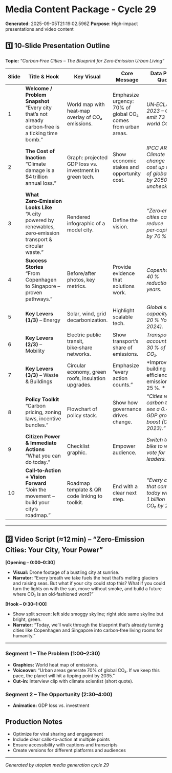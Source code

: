 # Media Content Package - Cycle 29

**Generated**: 2025-09-05T21:19:02.596Z
**Purpose**: High-impact presentations and video content

## 1️⃣ 10‑Slide Presentation Outline  
**Topic:** *“Carbon‑Free Cities – The Blueprint for Zero‑Emission Urban Living”*  

| Slide | Title & Hook | Key Visual | Core Message | Data Point / Quote |
|-------|--------------|------------|--------------|--------------------|
| 1 | **Welcome / Problem Snapshot**<br> “Every city that’s not already carbon‑free is a ticking time bomb.” | World map with heat‑map overlay of CO₂ emissions. | Emphasize urgency: 70% of global CO₂ comes from urban areas. | *UN‑ECLAC, 2023 – Cities emit 73 % of world CO₂.* |
| 2 | **The Cost of Inaction**<br> “Climate damage is a $4 trillion annual loss.” | Graph: projected GDP loss vs. investment in green tech. | Show economic stakes and opportunity cost. | *IPCC AR6 – Climate change will cost up to 4% of global GDP by 2050 if unchecked.* |
| 3 | **What Zero‑Emission Looks Like**<br> “A city powered by renewables, zero‑emission transport & circular waste.” | Rendered infographic of a model city. | Define the vision. | *“Zero‑emission cities can reduce per‑capita CO₂ by 70 %.”* |
| 4 | **Success Stories**<br> “From Copenhagen to Singapore – proven pathways.” | Before/after photos, key metrics. | Provide evidence that solutions work. | *Copenhagen: 40 % reduction in 15 years.* |
| 5 | **Key Levers (1/3)** – Energy | Solar, wind, grid decarbonization. | Highlight scalable tech. | *Global solar capacity grew 20 % YoY (IEA 2024).* |
| 6 | **Key Levers (2/3)** – Mobility | Electric public transit, bike‑share networks. | Show transport’s share of emissions. | *Transport accounts for 30 % of city CO₂.* |
| 7 | **Key Levers (3/3)** – Waste & Buildings | Circular economy, green roofs, insulation upgrades. | Emphasize “every action counts.” | *Improved building efficiency cuts emissions by 25 %. *|
| 8 | **Policy Toolkit**<br> “Carbon pricing, zoning laws, incentive bundles.” | Flowchart of policy stack. | Show how governance drives change. | *“Cities with carbon taxes see a 0.4% GDP growth boost (OECD 2023).”* |
| 9 | **Citizen Power & Immediate Actions**<br> “What you can do today.” | Checklist graphic. | Empower audience. | *Switch to LED, bike to work, vote for green leaders.* |
|10 | **Call‑to‑Action + Vision Forward**<br> “Join the movement – build your city’s roadmap.” | Roadmap template & QR code linking to toolkit. | End with a clear next step. | *“Every city that commits today will cut 1 billion tonnes CO₂ by 2030.”* |

---

## 2️⃣ Video Script (≈12 min) – “Zero‑Emission Cities: Your City, Your Power”

**[Opening – 0:00–0:30]**  
- **Visual:** Drone footage of a bustling city at sunrise.  
- **Narrator:** “Every breath we take fuels the heat that’s melting glaciers and raising seas. But what if your city could stop this? What if you could turn the lights on with the sun, move without smoke, and build a future where CO₂ is an old‑fashioned word?”

**[Hook – 0:30–1:00]**  
- Show split screen: left side smoggy skyline; right side same skyline but bright, green.  
- **Narrator:** “Today, we’ll walk through the blueprint that’s already turning cities like Copenhagen and Singapore into carbon‑free living rooms for humanity.”

---

### Segment 1 – The Problem (1:00–2:30)  
- **Graphics:** World heat map of emissions.  
- **Voiceover:** “Urban areas generate 70% of global CO₂. If we keep this pace, the planet will hit a tipping point by 2035.”  
- **Cut‑in:** Interview clip with climate scientist (short quote).  

### Segment 2 – The Opportunity (2:30–4:00)  
- **Animation:** GDP loss vs. investment

## Production Notes
- Optimize for viral sharing and engagement
- Include clear calls-to-action at multiple points
- Ensure accessibility with captions and transcripts
- Create versions for different platforms and audiences

---
*Generated by utopian media generation cycle 29*
